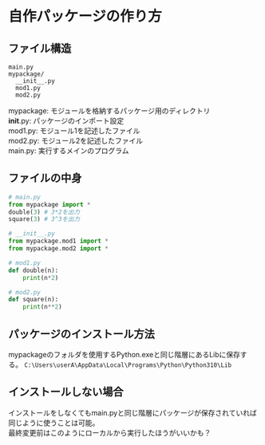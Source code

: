 # 自作パッケージの作り方


## ファイル構造
```
main.py
mypackage/ 
  __init__.py
  mod1.py
  mod2.py
```
mypackage: モジュールを格納するパッケージ用のディレクトリ  
  __init__.py: パッケージのインポート設定  
  mod1.py: モジュール1を記述したファイル  
  mod2.py: モジュール2を記述したファイル  
main.py: 実行するメインのプログラム  


## ファイルの中身
```py
# main.py
from mypackage import *
double(3) # 3*2を出力
square(3) # 3^3を出力
```

```py
# __init__.py
from mypackage.mod1 import *
from mypackage.mod2 import *
```

```py
# mod1.py
def double(n):
    print(n*2)
```

```py
# mod2.py
def square(n):
    print(n**2)
```

## パッケージのインストール方法
mypackageのフォルダを使用するPython.exeと同じ階層にあるLibに保存する。
`C:\Users\userA\AppData\Local\Programs\Python\Python310\Lib`

## インストールしない場合
インストールをしなくてもmain.pyと同じ階層にパッケージが保存されていれば同じように使うことは可能。  
最終変更前はこのようにローカルから実行したほうがいいかも？

